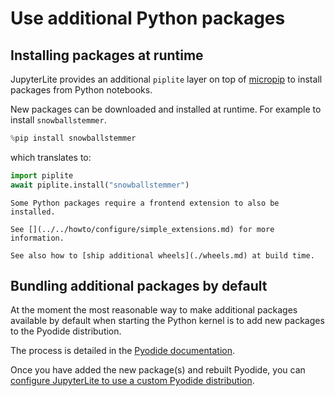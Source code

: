# Use additional Python packages

## Installing packages at runtime

JupyterLite provides an additional `piplite` layer on top of [micropip] to install
packages from Python notebooks.

New packages can be downloaded and installed at runtime. For example to install
`snowballstemmer`.

```py
%pip install snowballstemmer
```

which translates to:

```py
import piplite
await piplite.install("snowballstemmer")
```

```{note}
Some Python packages require a frontend extension to also be installed.

See [](../../howto/configure/simple_extensions.md) for more information.

See also how to [ship additional wheels](./wheels.md) at build time.
```

[micropip]: https://pyodide.org/en/latest/usage/loading-packages.html?#micropip

## Bundling additional packages by default

At the moment the most reasonable way to make additional packages available by default
when starting the Python kernel is to add new packages to the Pyodide distribution.

The process is detailed in the [Pyodide documentation][pyodide-packages].

Once you have added the new package(s) and rebuilt Pyodide, you can
[configure JupyterLite to use a custom Pyodide distribution](./pyodide.md).

[pyodide-packages]: https://pyodide.org/en/stable/development/new-packages.html
